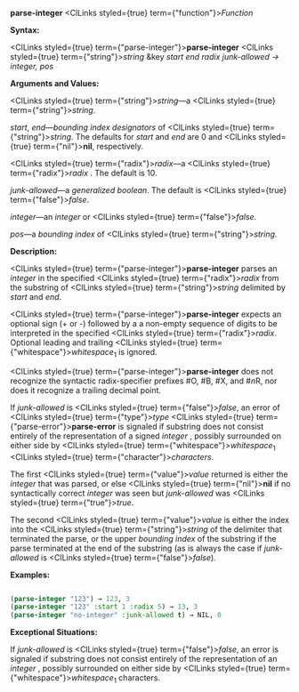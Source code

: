 **parse-integer** <ClLinks styled={true} term={"function"}><i>Function</i></ClLinks> 



**Syntax:** 



<ClLinks styled={true} term={"parse-integer"}><b>parse-integer</b></ClLinks> <ClLinks styled={true} term={"string"}><i>string</i></ClLinks> &amp;key *start end radix junk-allowed → integer, pos* 



**Arguments and Values:** 



<ClLinks styled={true} term={"string"}><i>string</i></ClLinks>—a <ClLinks styled={true} term={"string"}><i>string</i></ClLinks>. 



*start*, *end*—*bounding index designators* of <ClLinks styled={true} term={"string"}><i>string</i></ClLinks>. The defaults for *start* and *end* are 0 and <ClLinks styled={true} term={"nil"}><b>nil</b></ClLinks>, respectively. 



<ClLinks styled={true} term={"radix"}><i>radix</i></ClLinks>—a <ClLinks styled={true} term={"radix"}><i>radix</i></ClLinks> . The default is 10. 



*junk-allowed*—a *generalized boolean*. The default is <ClLinks styled={true} term={"false"}><i>false</i></ClLinks>. 







 



 



*integer*—an *integer* or <ClLinks styled={true} term={"false"}><i>false</i></ClLinks>. 



*pos*—a *bounding index* of <ClLinks styled={true} term={"string"}><i>string</i></ClLinks>. 



**Description:** 



<ClLinks styled={true} term={"parse-integer"}><b>parse-integer</b></ClLinks> parses an *integer* in the specified <ClLinks styled={true} term={"radix"}><i>radix</i></ClLinks> from the substring of <ClLinks styled={true} term={"string"}><i>string</i></ClLinks> delimited by *start* and *end*. 



<ClLinks styled={true} term={"parse-integer"}><b>parse-integer</b></ClLinks> expects an optional sign (+ or -) followed by a a non-empty sequence of digits to be interpreted in the specified <ClLinks styled={true} term={"radix"}><i>radix</i></ClLinks>. Optional leading and trailing <ClLinks styled={true} term={"whitespace"}><i>whitespace</i></ClLinks><sub>1</sub> is ignored. 



<ClLinks styled={true} term={"parse-integer"}><b>parse-integer</b></ClLinks> does not recognize the syntactic radix-specifier prefixes #O, #B, #X, and #*n*R, nor does it recognize a trailing decimal point. 



If *junk-allowed* is <ClLinks styled={true} term={"false"}><i>false</i></ClLinks>, an error of <ClLinks styled={true} term={"type"}><i>type</i></ClLinks> <ClLinks styled={true} term={"parse-error"}><b>parse-error</b></ClLinks> is signaled if substring does not consist entirely of the representation of a signed *integer* , possibly surrounded on either side by <ClLinks styled={true} term={"whitespace"}><i>whitespace</i></ClLinks><sub>1</sub> <ClLinks styled={true} term={"character"}><i>characters</i></ClLinks>. 



The first <ClLinks styled={true} term={"value"}><i>value</i></ClLinks> returned is either the *integer* that was parsed, or else <ClLinks styled={true} term={"nil"}><b>nil</b></ClLinks> if no syntactically correct *integer* was seen but *junk-allowed* was <ClLinks styled={true} term={"true"}><i>true</i></ClLinks>. 



The second <ClLinks styled={true} term={"value"}><i>value</i></ClLinks> is either the index into the <ClLinks styled={true} term={"string"}><i>string</i></ClLinks> of the delimiter that terminated the parse, or the upper *bounding index* of the substring if the parse terminated at the end of the substring (as is always the case if *junk-allowed* is <ClLinks styled={true} term={"false"}><i>false</i></ClLinks>). 



**Examples:**
```lisp

(parse-integer "123") → 123, 3 
(parse-integer "123" :start 1 :radix 5) → 13, 3 
(parse-integer "no-integer" :junk-allowed t) → NIL, 0 

```
**Exceptional Situations:** 



If *junk-allowed* is <ClLinks styled={true} term={"false"}><i>false</i></ClLinks>, an error is signaled if substring does not consist entirely of the representation of an *integer* , possibly surrounded on either side by <ClLinks styled={true} term={"whitespace"}><i>whitespace</i></ClLinks><sub>1</sub> characters. 



